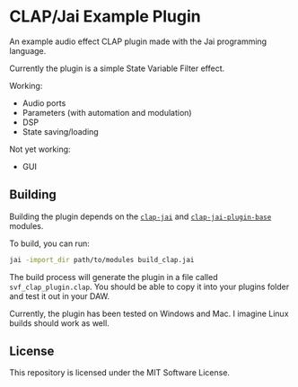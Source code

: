 # CLAP/Jai Example Plugin

An example audio effect CLAP plugin made with the Jai 
programming language.

Currently the plugin is a simple State Variable Filter effect.

Working:
- Audio ports
- Parameters (with automation and modulation)
- DSP
- State saving/loading

Not yet working:
- GUI

## Building

Building the plugin depends on the
[`clap-jai`](https://github.com/jatinchowdhury18/clap-jai)
and
[`clap-jai-plugin-base`](https://github.com/jatinchowdhury18/clap-jai-plugin-base)
modules.

To build, you can run:
```bash
jai -import_dir path/to/modules build_clap.jai
```

The build process will generate the plugin in a file called
`svf_clap_plugin.clap`. You should be able to copy it
into your plugins folder and test it out in your DAW.

Currently, the plugin has been tested on Windows and Mac.
I imagine Linux builds should work as well.

## License

This repository is licensed under the MIT Software License.
